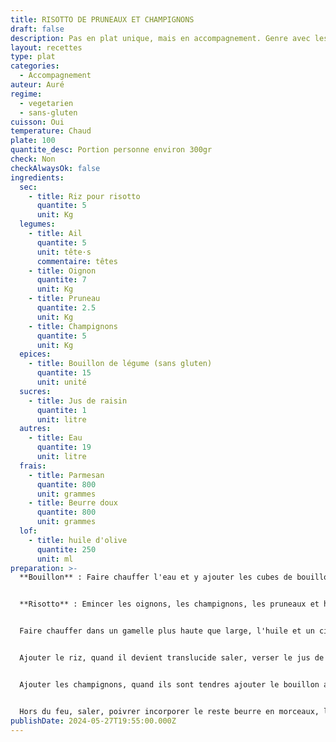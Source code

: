 ```yaml
---
title: RISOTTO DE PRUNEAUX ET CHAMPIGNONS
draft: false
description: Pas en plat unique, mais en accompagnement. Genre avec les farçous aveyronnais.
layout: recettes
type: plat
categories:
  - Accompagnement
auteur: Auré
regime:
  - vegetarien
  - sans-gluten
cuisson: Oui
temperature: Chaud
plate: 100
quantite_desc: Portion personne environ 300gr
check: Non
checkAlwaysOk: false
ingredients:
  sec:
    - title: Riz pour risotto
      quantite: 5
      unit: Kg
  legumes:
    - title: Ail
      quantite: 5
      unit: tête·s
      commentaire: têtes
    - title: Oignon
      quantite: 7
      unit: Kg
    - title: Pruneau
      quantite: 2.5
      unit: Kg
    - title: Champignons
      quantite: 5
      unit: Kg
  epices:
    - title: Bouillon de légume (sans gluten)
      quantite: 15
      unit: unité
  sucres:
    - title: Jus de raisin
      quantite: 1
      unit: litre
  autres:
    - title: Eau
      quantite: 19
      unit: litre
  frais:
    - title: Parmesan
      quantite: 800
      unit: grammes
    - title: Beurre doux
      quantite: 800
      unit: grammes
  lof:
    - title: huile d'olive
      quantite: 250
      unit: ml
preparation: >-
  **Bouillon** : Faire chauffer l'eau et y ajouter les cubes de bouillon


  **Risotto** : Emincer les oignons, les champignons, les pruneaux et hacher finement l'ail.


  Faire chauffer dans un gamelle plus haute que large, l'huile et un cinquième du beurre, ajouter les oignons puis l'ail. Laisser cuire quelques minutes.


  Ajouter le riz, quand il devient translucide saler, verser le jus de raisin et laisser évaporer en remuant.


  Ajouter les champignons, quand ils sont tendres ajouter le bouillon au fur et à mesure de son absorption jusqu'à ce que le riz soit tendre.


  Hors du feu, saler, poivrer incorporer le reste beurre en morceaux, le parmesan râpé et les morceaux de pruneaux. Mélanger, couvrir et laisser reposer.
publishDate: 2024-05-27T19:55:00.000Z
---
```

